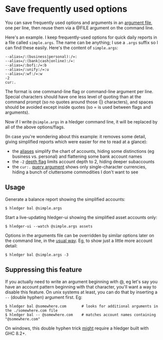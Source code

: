 # Save frequently used options

You can save frequently used options and arguments in an 
[argument file](hledger.md#argument-files), one per
line, then reuse them via a @FILE argument on the command line.

Here's an example.
I keep frequently-used options for quick daily reports in a file
called `simple.args`. The name can be anything; I use a `.args` suffix
so I can find these easily. Here's the content of `simple.args`:
```
--alias=/:(business|personal):/=:
--alias=/:(bank|cash|online):/=:
--alias=/:bofi:/=:b
--alias=/:unify:/=:u
--alias=/:wf:/=:w
-2
cur:.
```
The format is one command-line flag or command-line argument per line.
Special characters should have one less level of quoting than at the command prompt
(so no quotes around those (|) characters),
and spaces should be avoided except inside quotes (so = is used between flags and arguments).

Now if I write `@simple.args` in a hledger command line, it will be replaced
by all of the above options/flags.

(In case you're wondering about this example: it removes some detail, giving simplified reports which were easier for me to read at a glance):

- the [aliases](hledger.md#account-aliases) simplify the chart of accounts, hiding some distinctions (eg business vs. personal) and flattening some bank account names
- the `-2` [depth flag](hledger.md#depth-limiting) limits account depth to 2, hiding deeper subaccounts
- the `cur:.` [query argument](hledger.md#queries) shows only single-character currencies, hiding a bunch of cluttersome commodities I don't want to see

## Usage

Generate a balance report showing the simplified accounts:
```cli
$ hledger bal @simple.args
```
Start a live-updating hledger-ui showing the simplified asset accounts only:
```cli
$ hledger-ui --watch @simple.args assets
```

Options in the arguments file can be overridden by similar options later on
the command line, in the [usual way](hledger.md#options). 
Eg, to show just a little more account detail:
```cli
$ hledger bal @simple.args -3
```

## Suppressing this feature

If you actually need to write an argument beginning with @, 
eg let's say you have an account pattern beginning with that character, 
you'll want a way to disable this feature.  On unix systems at least, 
you can do that by inserting a `--` (double hyphen) argument first. Eg:
```
$ hledger bal @somewhere.com       # looks for additional arguments in the ./somewhere.com file
$ hledger bal -- @somewhere.com    # matches account names containing "@somewhere.com"
```

On windows, this double hyphen trick [might](https://ghc.haskell.org/trac/ghc/ticket/13287) require a hledger built with GHC 8.2+. 
